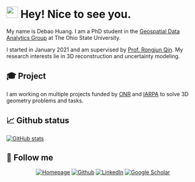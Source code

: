 <h1><img src="https://emojis.slackmojis.com/emojis/images/1643514812/8268/blob-hype.gif?1643514812" width="30"/> Hey! Nice to see you.</h1>

<p>My name is Debao Huang. I am a PhD student in the <a href="https://u.osu.edu/qin.324/research/">Geospatial Data Analytics Group</a> at The Ohio State University. </p>

<p>I started in January 2021 and am supervised by <a href="https://u.osu.edu/qin.324/">Prof. Rongjun Qin</a>. My research interests lie in 3D reconstruction and uncertainty modeling. 

<h2>🎓 Project</h2>

I am working on multiple projects funded by <a href="https://www.nre.navy.mil">ONR</a> and <a href="https://www.iarpa.gov/research-programs/wriva">IARPA</a> to solve 3D geometry problems and tasks. </p>

<h2>📈 Github status</h2>

[![GitHub stats](https://my-readme-stats-mu.vercel.app/api?username=DebaoHuang&theme=tokyonight&show_icons=true)](https://github.com/DebaoHuang/github-readme-stats)

<h2>👀 Follow me</h2>

<p style="text-align:center">
  <a href="https://debaohuang.github.io/" target="_blank"><img alt="Homepage" src="https://img.shields.io/badge/website-00b2d2.svg?style=for-the-badge&logo=About.me&logoColor=white" /></a>
  <a href="https://github.com/DebaoHuang" target="_blank"><img alt="Github" src="https://img.shields.io/badge/GitHub-567277.svg?&style=for-the-badge&logo=Github&logoColor=white" /></a>
  <a href="https://www.linkedin.com/in/debao-huang" target="_blank"><img alt="LinkedIn" src="https://img.shields.io/badge/linkedin-%230077B5.svg?&style=for-the-badge&logo=linkedin&logoColor=white" /></a> 
  <a href="https://scholar.google.com/citations?user=OkHkN_kAAAAJ&hl=en&oi=ao" target="_blank"><img alt="Google Scholar" src="https://img.shields.io/badge/Scholar-4285F4?&style=for-the-badge&logo=googlescholar&logoColor=white" /></a> 
</p>
